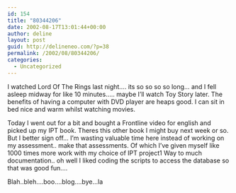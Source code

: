 ```yaml
---
id: 154
title: "80344206"
date: 2002-08-17T13:01:44+00:00
author: deline
layout: post
guid: http://delineneo.com/?p=38
permalink: /2002/08/80344206/
categories:
  - Uncategorized
---
```

I watched Lord Of The Rings last night&#8230;. its so so so so long&#8230; and I fell asleep midway for like 10 minutes&#8230;.. maybe I&#8217;ll watch Toy Story later. The benefits of having a computer with DVD player are heaps good. I can sit in bed nice and warm whilst watching movies.
  
Today I went out for a bit and bought a Frontline video for english and picked up my IPT book. Theres this other book I might buy next week or so. But I better sign off&#8230; I&#8217;m wasting valuable time here instead of working on my assessment.. make that assessments. Of which I&#8217;ve given myself like 1000 times more work with my choice of IPT project1 Way to much documentation.. oh well I liked coding the scripts to access the database so that was good fun&#8230;.
  
Blah..bleh&#8230;.boo&#8230;.blog&#8230;.bye&#8230;la